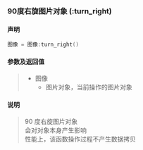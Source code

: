 ### 90度右旋图片对象 \(**:turn\_right**\)


#### 声明
```lua
图像 = 图像:turn_right()
```


#### 参数及返回值
> - 图像
>   - 图片对象，当前操作的图片对象


#### 说明
> 90 度右旋图片对象  
> 会对对象本身产生影响  
> 性能上，该函数操作过程不产生数据拷贝  
